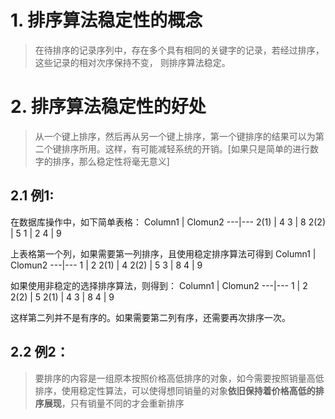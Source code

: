 # 1. 排序算法稳定性的概念
> 在待排序的记录序列中，存在多个具有相同的关键字的记录，若经过排序，这些记录的相对次序保持不变， 则排序算法稳定。
# 2. 排序算法稳定性的好处
> 从一个键上排序，然后再从另一个键上排序，第一个键排序的结果可以为第二个键排序所用。这样，有可能减轻系统的开销。[如果只是简单的进行数字的排序，那么稳定性将毫无意义]

## 2.1 例1:
在数据库操作中，如下简单表格：
Column1 | Clomun2
---|---
2(1) | 4
3 | 8
2(2) | 5
1 | 2
4 | 9

上表格第一个列，如果需要第一列排序，且使用稳定排序算法可得到
Column1 | Clomun2
---|---
1 | 2
2(1) | 4
2(2) | 5
3 | 8
4 | 9

如果使用非稳定的选择排序算法，则得到：
Column1 | Clomun2
---|---
1 | 2
2(2) | 5
2(1) | 4
3 | 8
4 | 9

这样第二列并不是有序的。如果需要第二列有序，还需要再次排序一次。

## 2.2 例2：
> 要排序的内容是一组原本按照价格高低排序的对象，如今需要按照销量高低排序，使用稳定性算法，可以使得想同销量的对象**依旧保持着价格高低的排序展现**，只有销量不同的才会重新排序